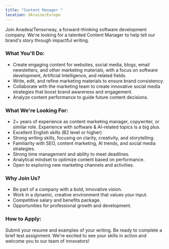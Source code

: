 ```yaml
---
title: "Content Manager "
location: Ukraine/Europe
---
```

Join Anadea/Tensorway, a forward-thinking software development company. We're looking for a talented Content Manager to help tell our brand's story through impactful writing.

### What You'll Do:

* Create engaging content for websites, social media, blogs, email newsletters, and other marketing materials, with a focus on software development, Artificial Intelligence, and related fields.
* Write, edit, and refine marketing materials to ensure brand consistency.
* Collaborate with the marketing team to create innovative social media strategies that boost brand awareness and engagement.
* Analyze content performance to guide future content decisions.

### What We're Looking For:

* 2+ years of experience as content marketing manager, copywriter, or similar role. Experience with software & AI-related topics is a big plus.
* Excellent English skills (В2 level or higher)
* Strong writing skills, focusing on clarity, creativity, and storytelling.
* Familiarity with SEO, content marketing, AI trends, and social media strategies.
* Strong time management and ability to meet deadlines.
* Analytical mindset to optimize content based on performance.
* Open to exploring new marketing channels and activities.

### Why Join Us?

* Be part of a company with a bold, innovative vision.
* Work in a dynamic, creative environment that values your input.
* Competitive salary and benefits package.
* Opportunities for professional growth and development.

### How to Apply:

Submit your resume and examples of your writing. Be ready to complete a brief test assignment. We're excited to see your skills in action and welcome you to our team of innovators!